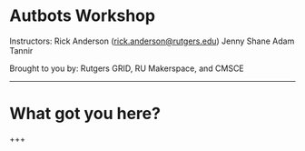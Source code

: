# Autbots Workshop

Instructors:
Rick Anderson (rick.anderson@rutgers.edu)
Jenny Shane
Adam Tannir

Brought to you by:
Rutgers GRID, RU Makerspace, and CMSCE

---
# What got you here?

+++
